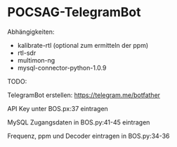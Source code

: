 # POCSAG-TelegramBot

Abhängigkeiten:
- kalibrate-rtl (optional zum ermitteln der ppm)
- rtl-sdr
- multimon-ng
- mysql-connector-python-1.0.9

TODO:

TelegramBot erstellen:
https://telegram.me/botfather

API Key unter BOS.px:37 eintragen

MySQL Zugangsdaten in BOS.py:41-45 eintragen

Frequenz, ppm und Decoder eintragen in BOS.py:34-36
